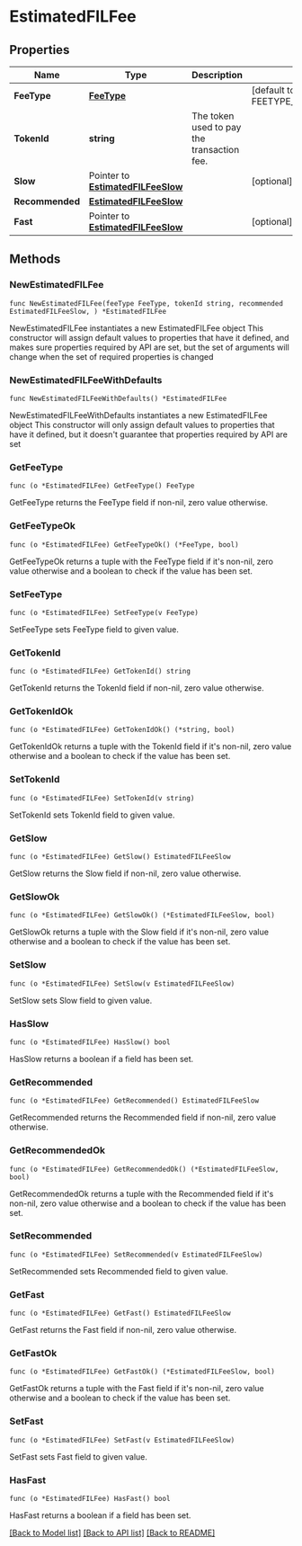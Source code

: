 # EstimatedFILFee

## Properties

Name | Type | Description | Notes
------------ | ------------- | ------------- | -------------
**FeeType** | [**FeeType**](FeeType.md) |  | [default to FEETYPE_EVM_EIP_1559]
**TokenId** | **string** | The token used to pay the transaction fee. | 
**Slow** | Pointer to [**EstimatedFILFeeSlow**](EstimatedFILFeeSlow.md) |  | [optional] 
**Recommended** | [**EstimatedFILFeeSlow**](EstimatedFILFeeSlow.md) |  | 
**Fast** | Pointer to [**EstimatedFILFeeSlow**](EstimatedFILFeeSlow.md) |  | [optional] 

## Methods

### NewEstimatedFILFee

`func NewEstimatedFILFee(feeType FeeType, tokenId string, recommended EstimatedFILFeeSlow, ) *EstimatedFILFee`

NewEstimatedFILFee instantiates a new EstimatedFILFee object
This constructor will assign default values to properties that have it defined,
and makes sure properties required by API are set, but the set of arguments
will change when the set of required properties is changed

### NewEstimatedFILFeeWithDefaults

`func NewEstimatedFILFeeWithDefaults() *EstimatedFILFee`

NewEstimatedFILFeeWithDefaults instantiates a new EstimatedFILFee object
This constructor will only assign default values to properties that have it defined,
but it doesn't guarantee that properties required by API are set

### GetFeeType

`func (o *EstimatedFILFee) GetFeeType() FeeType`

GetFeeType returns the FeeType field if non-nil, zero value otherwise.

### GetFeeTypeOk

`func (o *EstimatedFILFee) GetFeeTypeOk() (*FeeType, bool)`

GetFeeTypeOk returns a tuple with the FeeType field if it's non-nil, zero value otherwise
and a boolean to check if the value has been set.

### SetFeeType

`func (o *EstimatedFILFee) SetFeeType(v FeeType)`

SetFeeType sets FeeType field to given value.


### GetTokenId

`func (o *EstimatedFILFee) GetTokenId() string`

GetTokenId returns the TokenId field if non-nil, zero value otherwise.

### GetTokenIdOk

`func (o *EstimatedFILFee) GetTokenIdOk() (*string, bool)`

GetTokenIdOk returns a tuple with the TokenId field if it's non-nil, zero value otherwise
and a boolean to check if the value has been set.

### SetTokenId

`func (o *EstimatedFILFee) SetTokenId(v string)`

SetTokenId sets TokenId field to given value.


### GetSlow

`func (o *EstimatedFILFee) GetSlow() EstimatedFILFeeSlow`

GetSlow returns the Slow field if non-nil, zero value otherwise.

### GetSlowOk

`func (o *EstimatedFILFee) GetSlowOk() (*EstimatedFILFeeSlow, bool)`

GetSlowOk returns a tuple with the Slow field if it's non-nil, zero value otherwise
and a boolean to check if the value has been set.

### SetSlow

`func (o *EstimatedFILFee) SetSlow(v EstimatedFILFeeSlow)`

SetSlow sets Slow field to given value.

### HasSlow

`func (o *EstimatedFILFee) HasSlow() bool`

HasSlow returns a boolean if a field has been set.

### GetRecommended

`func (o *EstimatedFILFee) GetRecommended() EstimatedFILFeeSlow`

GetRecommended returns the Recommended field if non-nil, zero value otherwise.

### GetRecommendedOk

`func (o *EstimatedFILFee) GetRecommendedOk() (*EstimatedFILFeeSlow, bool)`

GetRecommendedOk returns a tuple with the Recommended field if it's non-nil, zero value otherwise
and a boolean to check if the value has been set.

### SetRecommended

`func (o *EstimatedFILFee) SetRecommended(v EstimatedFILFeeSlow)`

SetRecommended sets Recommended field to given value.


### GetFast

`func (o *EstimatedFILFee) GetFast() EstimatedFILFeeSlow`

GetFast returns the Fast field if non-nil, zero value otherwise.

### GetFastOk

`func (o *EstimatedFILFee) GetFastOk() (*EstimatedFILFeeSlow, bool)`

GetFastOk returns a tuple with the Fast field if it's non-nil, zero value otherwise
and a boolean to check if the value has been set.

### SetFast

`func (o *EstimatedFILFee) SetFast(v EstimatedFILFeeSlow)`

SetFast sets Fast field to given value.

### HasFast

`func (o *EstimatedFILFee) HasFast() bool`

HasFast returns a boolean if a field has been set.


[[Back to Model list]](../README.md#documentation-for-models) [[Back to API list]](../README.md#documentation-for-api-endpoints) [[Back to README]](../README.md)


